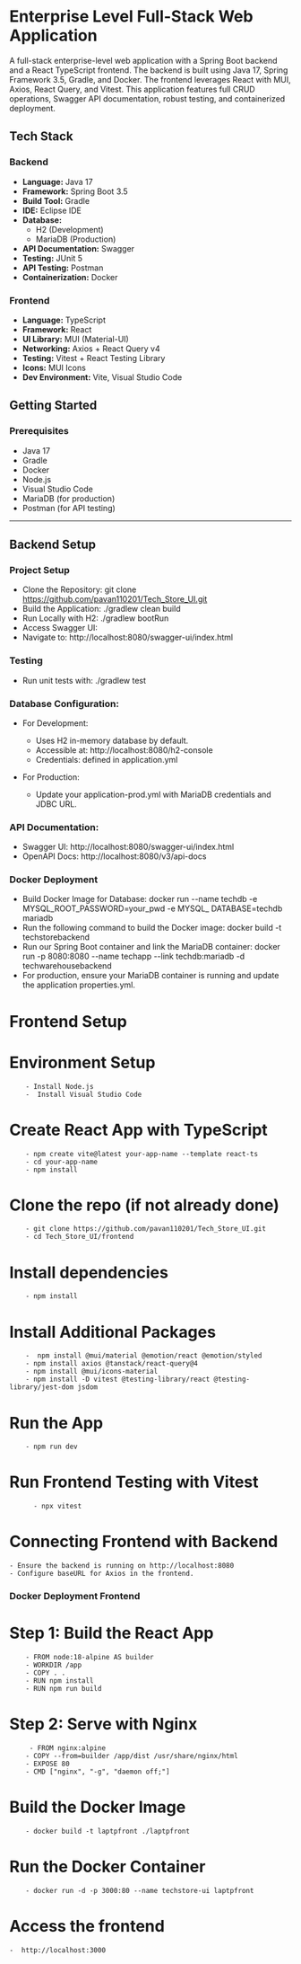 # Enterprise Level Full-Stack Web Application

A full-stack enterprise-level web application with a Spring Boot backend and a React TypeScript frontend. The backend is built using Java 17, Spring Framework 3.5, Gradle, and Docker. The frontend leverages React with MUI, Axios, React Query, and Vitest. This application features full CRUD operations, Swagger API documentation, robust testing, and containerized deployment.



## Tech Stack

###  Backend
- **Language:** Java 17  
- **Framework:** Spring Boot 3.5  
- **Build Tool:** Gradle  
- **IDE:** Eclipse IDE  
- **Database:**
  - H2 (Development)
  - MariaDB (Production)  
- **API Documentation:** Swagger  
- **Testing:** JUnit 5  
- **API Testing:** Postman  
- **Containerization:** Docker  

###  Frontend
- **Language:** TypeScript  
- **Framework:** React  
- **UI Library:** MUI (Material-UI)  
- **Networking:** Axios + React Query v4  
- **Testing:** Vitest + React Testing Library  
- **Icons:** MUI Icons  
- **Dev Environment:** Vite, Visual Studio Code


##  Getting Started

###  Prerequisites

- Java 17  
- Gradle  
- Docker  
- Node.js  
- Visual Studio Code  
- MariaDB (for production)  
- Postman (for API testing)

---

##  Backend Setup

###  Project Setup
- Clone the Repository: git clone https://github.com/pavan110201/Tech_Store_UI.git
- Build the Application: ./gradlew clean build
- Run Locally with H2: ./gradlew bootRun
- Access Swagger UI: 
- Navigate to: http://localhost:8080/swagger-ui/index.html

### Testing
- Run unit tests with: ./gradlew test

### Database Configuration:
- For Development:
     - Uses H2 in-memory database by default.
     - Accessible at: http://localhost:8080/h2-console
     - Credentials: defined in application.yml

- For Production:
    - Update your application-prod.yml with MariaDB credentials and JDBC URL.

### API Documentation:
- Swagger UI: http://localhost:8080/swagger-ui/index.html
- OpenAPI Docs: http://localhost:8080/v3/api-docs

### Docker Deployment
- Build Docker Image for Database: docker run --name techdb -e MYSQL_ROOT_PASSWORD=your_pwd -e MYSQL_ DATABASE=techdb mariadb
- Run the following command to build the Docker image: docker build -t techstorebackend
- Run our Spring Boot container and link the MariaDB container: docker run -p 8080:8080 --name techapp --link techdb:mariadb -d  techwarehousebackend
- For production, ensure your MariaDB container is running and update the application properties.yml.

# Frontend Setup
   # Environment Setup
        - Install Node.js
        -  Install Visual Studio Code
   # Create React App with TypeScript
        - npm create vite@latest your-app-name --template react-ts
        - cd your-app-name
        - npm install
   # Clone the repo (if not already done)
        - git clone https://github.com/pavan110201/Tech_Store_UI.git
        - cd Tech_Store_UI/frontend
   # Install dependencies
        - npm install
   # Install Additional Packages
        -  npm install @mui/material @emotion/react @emotion/styled
        - npm install axios @tanstack/react-query@4
        - npm install @mui/icons-material
        - npm install -D vitest @testing-library/react @testing-library/jest-dom jsdom
  # Run the App
        - npm run dev

# Run Frontend Testing with Vitest
          - npx vitest
# Connecting Frontend with Backend
    - Ensure the backend is running on http://localhost:8080
    - Configure baseURL for Axios in the frontend.

### Docker Deployment Frontend
  # Step 1: Build the React App
        - FROM node:18-alpine AS builder
        - WORKDIR /app
        - COPY . .
        - RUN npm install
        - RUN npm run build
  # Step 2: Serve with Nginx
         - FROM nginx:alpine
        - COPY --from=builder /app/dist /usr/share/nginx/html
        - EXPOSE 80
        - CMD ["nginx", "-g", "daemon off;"]
  # Build the Docker Image
        - docker build -t laptpfront ./laptpfront
  #  Run the Docker Container
        - docker run -d -p 3000:80 --name techstore-ui laptpfront
#  Access the frontend 
    -  http://localhost:3000


